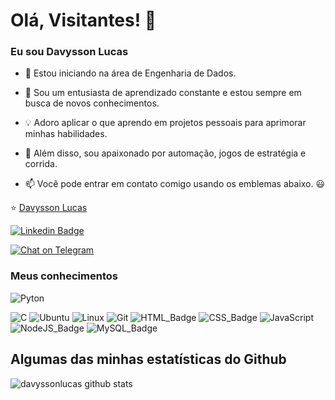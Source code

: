<!--
**davyssonlucas/davyssonlucas** is a ✨ _special_ ✨ repository because its `README.md` (this file) appears on your GitHub profile.

Here are some ideas to get you started:

- 🔭 I’m currently working on ...
- 🌱 I’m currently learning ...
- 👯 I’m looking to collaborate on ...
- 🤔 I’m looking for help with ...
- 💬 Ask me about ...
- 📫 How to reach me: ...
- 😄 Pronouns: ...
- ⚡ Fun fact: ...
-->

# Olá, Visitantes! 👋

### Eu sou Davysson Lucas

- 🔭 Estou iniciando na área de Engenharia de Dados.

- 🌱 Sou um entusiasta de aprendizado constante e estou sempre em busca de novos conhecimentos.

- 💡 Adoro aplicar o que aprendo em projetos pessoais para aprimorar minhas habilidades.

- 🚀 Além disso, sou apaixonado por automação, jogos de estratégia e corrida.

- 📫 Você pode entrar em contato comigo usando os emblemas abaixo. 😃

⭐️ [Davysson Lucas](https://github.com/davyssonlucas)

[![Linkedin Badge](https://img.shields.io/badge/LinkedIn-0077B5?style=for-the-badge&logo=linkedin&logoColor=white)](https://www.linkedin.com/in/lucas-santana-b6a364126/)
<!--[![Twitter Badge](https://img.shields.io/badge/Twitter-1DA1F2?style=for-the-badge&logo=twitter&logoColor=white)](https://twitter.com/thiago_squid)-->
[![Chat on Telegram](https://img.shields.io/badge/Telegram-2CA5E0?style=for-the-badge&logo=telegram&logoColor=white)](https://t.me/davyssonsantana)
<!--[![Mail Badge](https://img.shields.io/badge/Gmail-D14836?style=for-the-badge&logo=gmail&logoColor=white)](mailto:thiagofg.eng@gmail.com)-->
<!--[![StackOverflow Badge](https://aleen42.github.io/badges/src/stackoverflow.svg)](https://pt.stackoverflow.com/users/247352/thiago-gomes)


<a href="https://piraces.dev/"><img alt="Robot logo" src="https://github.com/piraces/piraces/raw/master/robot_dark.png" align="right" height="150" /></a>
-->

### Meus conhecimentos

![Pyton](https://img.shields.io/badge/Python-3776AB?style=for-the-badge&logo=python&logoColor=white)
<!--![R](https://img.shields.io/badge/R-276DC3?style=for-the-badge&logo=r&logoColor=white)-->
![C](https://img.shields.io/badge/Python-3776AB?style=for-the-badge&logo=python&logoColor=white)
![Ubuntu](https://img.shields.io/badge/Ubuntu-E95420?style=for-the-badge&logo=ubuntu&logoColor=white)
![Linux](https://img.shields.io/badge/Linux-E34F26?style=for-the-badge&logo=linux&logoColor=black)
![Git](https://img.shields.io/badge/Git-E34F26?style=for-the-badge&logo=git&logoColor=white)
![HTML_Badge](https://img.shields.io/badge/HTML5-E34F26?style=for-the-badge&logo=html5&logoColor=white)
![CSS_Badge](https://img.shields.io/badge/CSS3-1572B6?style=for-the-badge&logo=css3&logoColor=white)
![JavaScript](https://img.shields.io/badge/JavaScript-323330?style=for-the-badge&logo=javascript&logoColor=F7DF1E)
![NodeJS_Badge](https://img.shields.io/badge/Node.js-339933?style=for-the-badge&logo=nodedotjs&logoColor=white)
![MySQL_Badge](https://img.shields.io/badge/MySQL-00000F?style=for-the-badge&logo=mysql&logoColor=white)


## Algumas das minhas estatísticas do Github
![davyssonlucas github stats](https://github-readme-stats.vercel.app/api?username=davyssonlucas&show_icons=true)


